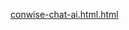 [conwise-chat-ai.html.html](https://github.com/user-attachments/files/22323084/conwise-chat-ai.html.html)
